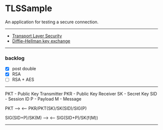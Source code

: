# TLSSample
An application for testing a secure connection.

---

- [Transport Layer Security](https://en.wikipedia.org/wiki/Transport_Layer_Security)
- [Diffie–Hellman key exchange](https://en.wikipedia.org/wiki/Diffie%E2%80%93Hellman_key_exchange)

---

### backlog

- [x] post double
- [x] RSA
- [ ] RSA + AES

---

PKT - Public Key Transmitter
PKR - Public Key Receiver
SK - Secret Key
SID - Session ID
P - Payload
M - Message

PKT -->
<-- PKR/PKT(SK)/SK(SID)/SIG(P)

SIG(SID+P)/SK(M) -->
<-- SIG(SID+P)/SK(f(M))

---
